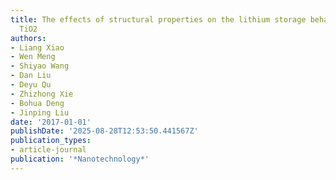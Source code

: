```yaml
---
title: The effects of structural properties on the lithium storage behavior of mesoporous
  TiO2
authors:
- Liang Xiao
- Wen Meng
- Shiyao Wang
- Dan Liu
- Deyu Qu
- Zhizhong Xie
- Bohua Deng
- Jinping Liu
date: '2017-01-01'
publishDate: '2025-08-28T12:53:50.441567Z'
publication_types:
- article-journal
publication: '*Nanotechnology*'
---
```

